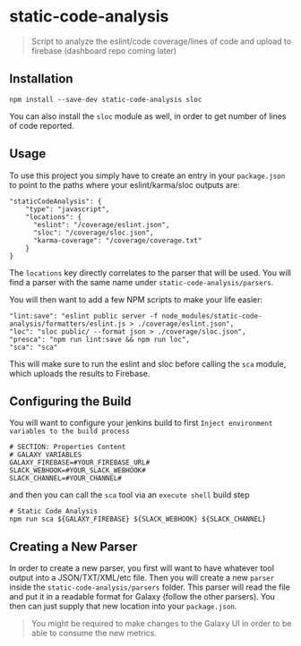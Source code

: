 # static-code-analysis

> Script to analyze the eslint/code coverage/lines of code and upload to firebase (dashboard repo coming later)

## Installation

`npm install --save-dev static-code-analysis sloc`

You can also install the `sloc` module as well, in order to get number of lines of code reported.

## Usage

To use this project you simply have to create an entry in your `package.json` to point to the paths where your eslint/karma/sloc outputs are:

```
"staticCodeAnalysis": {
    "type": "javascript",
    "locations": {
      "eslint": "/coverage/eslint.json",
      "sloc": "/coverage/sloc.json",
      "karma-coverage": "/coverage/coverage.txt"
    }
}
```

The `locations` key directly correlates to the parser that will be used. You will find a parser with the same name under `static-code-analysis/parsers`.

You will then want to add a few NPM scripts to make your life easier:

```
"lint:save": "eslint public server -f node_modules/static-code-analysis/formatters/eslint.js > ./coverage/eslint.json",
"loc": "sloc public/ --format json > ./coverage/sloc.json",
"presca": "npm run lint:save && npm run loc",
"sca": "sca"
```

This will make sure to run the eslint and sloc before calling the `sca` module, which uploads the results to Firebase.

## Configuring the Build

You will want to configure your jenkins build to first `Inject environment variables to the build process`

```
# SECTION: Properties Content 
# GALAXY VARIABLES
GALAXY_FIREBASE=#YOUR_FIREBASE_URL#
SLACK_WEBHOOK=#YOUR_SLACK_WEBHOOK#
SLACK_CHANNEL=#YOUR_CHANNEL#
```

and then you can call the `sca` tool via an `execute shell` build step

```
# Static Code Analysis
npm run sca ${GALAXY_FIREBASE} ${SLACK_WEBHOOK} ${SLACK_CHANNEL}
```

## Creating a New Parser

In order to create a new parser, you first will want to have whatever tool output into a JSON/TXT/XML/etc file. Then you will create a new `parser` inside the `static-code-analysis/parsers` folder. This parser will read the file and put it in a readable format for Galaxy (follow the other parsers). You then can just supply that new location into your `package.json`.

> You might be required to make changes to the Galaxy UI in order to be able to consume the new metrics.